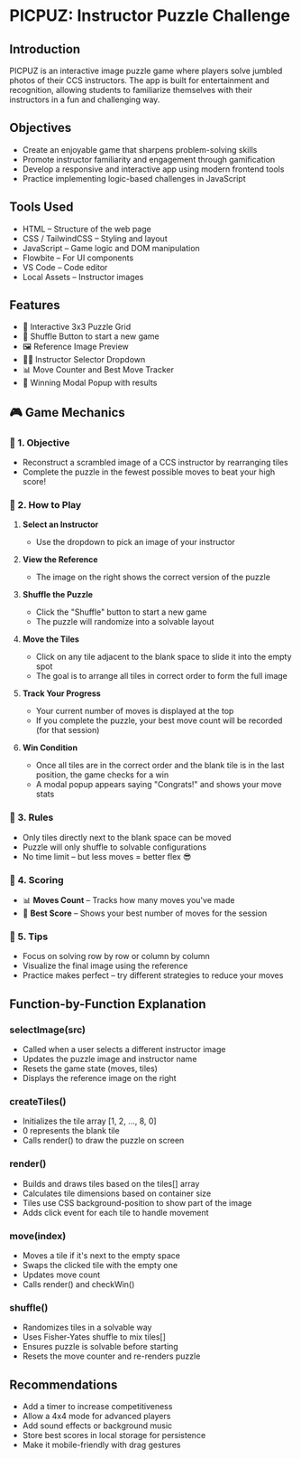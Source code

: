 # PICPUZ: Instructor Puzzle Challenge

## Introduction
PICPUZ is an interactive image puzzle game where players solve jumbled photos of their CCS instructors. The app is built for entertainment and recognition, allowing students to familiarize themselves with their instructors in a fun and challenging way.

## Objectives
- Create an enjoyable game that sharpens problem-solving skills
- Promote instructor familiarity and engagement through gamification 
- Develop a responsive and interactive app using modern frontend tools
- Practice implementing logic-based challenges in JavaScript

## Tools Used
- HTML – Structure of the web page
- CSS / TailwindCSS – Styling and layout
- JavaScript – Game logic and DOM manipulation
- Flowbite – For UI components
- VS Code – Code editor
- Local Assets – Instructor images

## Features
- 🧩 Interactive 3x3 Puzzle Grid
- 🔁 Shuffle Button to start a new game
- 🖼️ Reference Image Preview
- 👨‍🏫 Instructor Selector Dropdown
- 📊 Move Counter and Best Move Tracker
- 🎉 Winning Modal Popup with results

## 🎮 Game Mechanics

### 🔹 1. Objective
* Reconstruct a scrambled image of a CCS instructor by rearranging tiles
* Complete the puzzle in the fewest possible moves to beat your high score!

### 🔹 2. How to Play

1. **Select an Instructor**
   * Use the dropdown to pick an image of your instructor

2. **View the Reference**
   * The image on the right shows the correct version of the puzzle

3. **Shuffle the Puzzle**
   * Click the "Shuffle" button to start a new game
   * The puzzle will randomize into a solvable layout

4. **Move the Tiles**
   * Click on any tile adjacent to the blank space to slide it into the empty spot
   * The goal is to arrange all tiles in correct order to form the full image

5. **Track Your Progress**
   * Your current number of moves is displayed at the top
   * If you complete the puzzle, your best move count will be recorded (for that session)

6. **Win Condition**
   * Once all tiles are in the correct order and the blank tile is in the last position, the game checks for a win
   * A modal popup appears saying "Congrats!" and shows your move stats

### 🔹 3. Rules
* Only tiles directly next to the blank space can be moved
* Puzzle will only shuffle to solvable configurations
* No time limit – but less moves = better flex 😎

### 🔹 4. Scoring
* 📊 **Moves Count** – Tracks how many moves you've made
* 🏅 **Best Score** – Shows your best number of moves for the session

### 🔹 5. Tips
* Focus on solving row by row or column by column
* Visualize the final image using the reference
* Practice makes perfect – try different strategies to reduce your moves

## Function-by-Function Explanation
### selectImage(src)
- Called when a user selects a different instructor image
- Updates the puzzle image and instructor name
- Resets the game state (moves, tiles)
- Displays the reference image on the right

### createTiles()
- Initializes the tile array [1, 2, ..., 8, 0]
- 0 represents the blank tile
- Calls render() to draw the puzzle on screen

### render()
- Builds and draws tiles based on the tiles[] array
- Calculates tile dimensions based on container size
- Tiles use CSS background-position to show part of the image
- Adds click event for each tile to handle movement

### move(index)
- Moves a tile if it's next to the empty space
- Swaps the clicked tile with the empty one
- Updates move count
- Calls render() and checkWin()

### shuffle()
- Randomizes tiles in a solvable way
- Uses Fisher-Yates shuffle to mix tiles[]
- Ensures puzzle is solvable before starting
- Resets the move counter and re-renders puzzle

## Recommendations
- Add a timer to increase competitiveness
- Allow a 4x4 mode for advanced players
- Add sound effects or background music
- Store best scores in local storage for persistence
- Make it mobile-friendly with drag gestures




